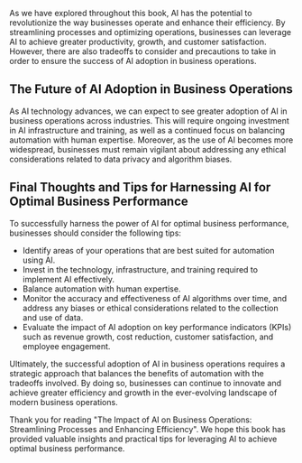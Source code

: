 
As we have explored throughout this book, AI has the potential to revolutionize the way businesses operate and enhance their efficiency. By streamlining processes and optimizing operations, businesses can leverage AI to achieve greater productivity, growth, and customer satisfaction. However, there are also tradeoffs to consider and precautions to take in order to ensure the success of AI adoption in business operations.

The Future of AI Adoption in Business Operations
------------------------------------------------

As AI technology advances, we can expect to see greater adoption of AI in business operations across industries. This will require ongoing investment in AI infrastructure and training, as well as a continued focus on balancing automation with human expertise. Moreover, as the use of AI becomes more widespread, businesses must remain vigilant about addressing any ethical considerations related to data privacy and algorithm biases.

Final Thoughts and Tips for Harnessing AI for Optimal Business Performance
--------------------------------------------------------------------------

To successfully harness the power of AI for optimal business performance, businesses should consider the following tips:

* Identify areas of your operations that are best suited for automation using AI.
* Invest in the technology, infrastructure, and training required to implement AI effectively.
* Balance automation with human expertise.
* Monitor the accuracy and effectiveness of AI algorithms over time, and address any biases or ethical considerations related to the collection and use of data.
* Evaluate the impact of AI adoption on key performance indicators (KPIs) such as revenue growth, cost reduction, customer satisfaction, and employee engagement.

Ultimately, the successful adoption of AI in business operations requires a strategic approach that balances the benefits of automation with the tradeoffs involved. By doing so, businesses can continue to innovate and achieve greater efficiency and growth in the ever-evolving landscape of modern business operations.

Thank you for reading "The Impact of AI on Business Operations: Streamlining Processes and Enhancing Efficiency". We hope this book has provided valuable insights and practical tips for leveraging AI to achieve optimal business performance.